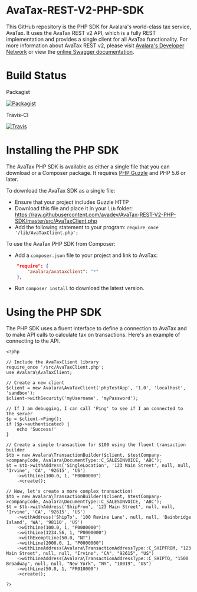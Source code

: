 # AvaTax-REST-V2-PHP-SDK

This GitHub repository is the PHP SDK for Avalara's world-class tax service, AvaTax.  It uses the AvaTax REST v2 API, which is a fully REST implementation and provides a single client for all AvaTax functionality.  For more information about AvaTax REST v2, please visit [Avalara's Developer Network](http://developer.avalara.com/) or view the [online Swagger documentation](https://sandbox-rest.avatax.com/swagger/ui/index.html).

# Build Status

Packagist

[![Packagist](https://img.shields.io/packagist/v/avalara/avataxclient.svg?style=plastic)](https://packagist.org/packages/avalara/avataxclient)

Travis-CI

[![Travis](https://api.travis-ci.org/avadev/AvaTax-REST-V2-PHP-SDK.svg?branch=master&style=plastic)](https://travis-ci.org/avadev/AvaTax-REST-V2-PHP-SDK)

# Installing the PHP SDK

The AvaTax PHP SDK is available as either a single file that you can download or a Composer package.  It requires [PHP Guzzle](http://docs.guzzlephp.org/en/latest/) and PHP 5.6 or later.

To download the AvaTax SDK as a single file:
* Ensure that your project includes Guzzle HTTP
* Download this file and place it in your `lib` folder: https://raw.githubusercontent.com/avadev/AvaTax-REST-V2-PHP-SDK/master/src/AvaTaxClient.php
* Add the following statement to your program: `require_once '/lib/AvaTaxClient.php';`

To use the AvaTax PHP SDK from Composer:
* Add a `composer.json` file to your project and link to AvaTax:

```json
    "require": {
        "avalara/avataxclient": "*"
    },
```

* Run `composer install` to download the latest version.

# Using the PHP SDK

The PHP SDK uses a fluent interface to define a connection to AvaTax and to make API calls to calculate tax on transactions.  Here's an example of connecting to the API.

```
<?php

// Include the AvaTaxClient library
require_once '/src/AvaTaxClient.php';
use Avalara\AvaTaxClient;

// Create a new client
$client = new Avalara\AvaTaxClient('phpTestApp', '1.0', 'localhost', 'sandbox');
$client->withSecurity('myUsername', 'myPassword');

// If I am debugging, I can call 'Ping' to see if I am connected to the server
$p = $client->Ping();
if ($p->authenticated) {
    echo 'Success!'
}

// Create a simple transaction for $100 using the fluent transaction builder
$tb = new Avalara\TransactionBuilder($client, $testCompany->companyCode, Avalara\DocumentType::C_SALESINVOICE, 'ABC');
$t = $tb->withAddress('SingleLocation', '123 Main Street', null, null, 'Irvine', 'CA', '92615', 'US')
    ->withLine(100.0, 1, "P0000000")
    ->create();

// Now, let's create a more complex transaction!
$tb = new Avalara\TransactionBuilder($client, $testCompany->companyCode, Avalara\DocumentType::C_SALESINVOICE, 'ABC');
$t = $tb->withAddress('ShipFrom', '123 Main Street', null, null, 'Irvine', 'CA', '92615', 'US')
    ->withAddress('ShipTo', '100 Ravine Lane', null, null, 'Bainbridge Island', 'WA', '98110', 'US')
    ->withLine(100.0, 1, "P0000000")
    ->withLine(1234.56, 1, "P0000000")
    ->withExemptLine(50.0, "NT")
    ->withLine(2000.0, 1, "P0000000")
    ->withLineAddress(Avalara\TransactionAddressType::C_SHIPFROM, "123 Main Street", null, null, "Irvine", "CA", "92615", "US")
    ->withLineAddress(Avalara\TransactionAddressType::C_SHIPTO, "1500 Broadway", null, null, "New York", "NY", "10019", "US")
    ->withLine(50.0, 1, "FR010000")
    ->create();

?>
```
